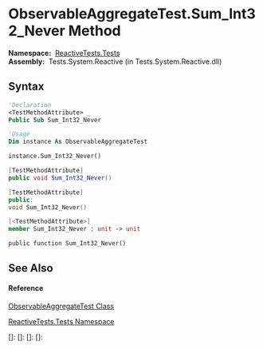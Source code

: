 # ObservableAggregateTest.Sum\_Int32\_Never Method

**Namespace:**  [ReactiveTests.Tests](ReactiveTests.Tests\ReactiveTests.Tests.md)  
**Assembly:**  Tests.System.Reactive (in Tests.System.Reactive.dll)

## Syntax

```vb
'Declaration
<TestMethodAttribute> _
Public Sub Sum_Int32_Never
```

```vb
'Usage
Dim instance As ObservableAggregateTest

instance.Sum_Int32_Never()
```

```csharp
[TestMethodAttribute]
public void Sum_Int32_Never()
```

```c++
[TestMethodAttribute]
public:
void Sum_Int32_Never()
```

```fsharp
[<TestMethodAttribute>]
member Sum_Int32_Never : unit -> unit 
```

```jscript
public function Sum_Int32_Never()
```

## See Also

#### Reference

[ObservableAggregateTest Class](ObservableAggregateTest\ObservableAggregateTest.md)

[ReactiveTests.Tests Namespace](ReactiveTests.Tests\ReactiveTests.Tests.md)

[]: 
[]: 
[]: 
[]: 